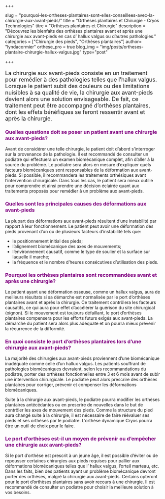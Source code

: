 +++

slug = "pourquoi-les-ortheses-plantaires-sont-elles-conseillees-avec-la-chirurgie-aux-avant-pieds/"
title = "Orthèses plantaires et Chirurgie - Cryos Technologies"
titre = "Orthèses plantaires et Chirurgie"
description = "Découvrez les bienfaits des orthèses plantaires avant et après une chirurgie aux avant-pieds en cas d’ hallux valgus ou d’autres pathologies."
categories = ["Chirurgie des pieds", "Orthèses plantaires"]
author= "lyndacormier"
orthese_pro = true
blog_img = "img/posts/ortheses-plantaire-chirurgie-hallux-valgus.jpg"
type="post"

+++

<p style="font-size: 18px;">La chirurgie aux avant-pieds consiste en un traitement pour remédier à des pathologies telles que l’hallux valgus. Lorsque le patient subit des douleurs ou des limitations nuisibles à sa qualité de vie, la chirurgie aux avant-pieds devient alors une solution envisageable. De fait, ce traitement peut être accompagné d’orthèses plantaires, dont les effets bénéfiques se feront ressentir avant et après la chirurgie.</p>

<h3 style="color: #800080;">Quelles questions doit se poser un patient avant une chirurgie aux avant-pieds?</h3>
Avant de considérer une telle chirurgie, le patient doit d’abord s’interroger sur la provenance de la pathologie. Il est recommandé de consulter un podiatre qui effectuera un examen biomécanique complet, afin d’aller à la source du problème. Le podiatre sera alors en mesure d’expliquer quels facteurs biomécaniques sont responsables de la déformation aux avant-pieds. Si possible, il recommandera les traitements orthésiques avant l’intervention chirurgicale. Dans tous les cas, le patient sera mieux outillé pour comprendre et ainsi prendre une décision éclairée quant aux traitements proposés pour remédier à un problème aux avant-pieds.

<h3 style="color: #800080;">Quelles sont les principales causes des déformations aux avant-pieds</h3>
La plupart des déformations aux avant-pieds résultent d’une instabilité par rapport à leur fonctionnement. Le patient peut avoir une déformation des pieds provenant d’un ou de plusieurs facteurs d’instabilité tels que:
<ul>
	<li>le positionnement initial des pieds;</li>
	<li>l’alignement biomécanique des axes de mouvements;</li>
	<li>l’environnement causatif, comme le type de soulier et la surface sur laquelle il marche;</li>
	<li>la fréquence et le nombre d’heures consécutives d’utilisation des pieds.</li>
</ul>
<h3 style="color: #800080;">Pourquoi les orthèses plantaires sont recommandées avant et après une chirurgie?</h3>
Le patient ayant une déformation osseuse, comme un hallux valgus, aura de meilleurs résultats si sa démarche est normalisée par le port d’orthèses plantaires avant et après la chirurgie. Ce traitement contrôlera les facteurs causatifs, ce qui aura pour effet d’accélérer la guérison du site chirurgical (oignon). Si le mouvement est toujours défaillant, le port d’orthèses plantaires compensera pour les efforts futurs exigés aux avant-pieds. La démarche du patient sera alors plus adéquate et on pourra mieux prévenir la récurrence de la difformité.

<h3 style="color: #800080;">En quoi consiste le port d’orthèses plantaires lors d’une chirurgie aux avant-pieds?</h3>
La majorité des chirurgies aux avant-pieds proviennent d’une biomécanique inadéquate comme celle d’un hallux valgus. Les patients souffrant de pathologies biomécaniques devraient, selon les recommandations du podiatre, porter des orthèses fonctionnelles entre 3 et 6 mois avant de subir une intervention chirurgicale. Le podiatre peut alors prescrire des orthèses plantaires pour corriger, prévenir et compenser les déformations biomécaniques.

Suite à la chirurgie aux avant-pieds, le podiatre pourra modifier les orthèses plantaires antécédantes ou en prescrire de nouvelles dans le but de contrôler les axes de mouvement des pieds. Comme la structure du pied aura changé suite à la chirurgie, il est nécessaire de faire réévaluer ses pieds et ses orthèses par le podiatre. L’orthèse dynamique Cryos pourra être un outil de choix pour le faire.

<h3 style="color: #800080;">Le port d’orthèses est-il un moyen de prévenir ou d’empêcher une chirurgie aux avant-pieds?</h3>
Si le port d’orthèse est prescrit à un jeune âge, il est possible d’éviter ou de repousser certaines chirurgies aux pieds requises pour pallier aux déformations biomécaniques telles que l’ hallux valgus, l’orteil marteau, etc. Dans les faits, bien des patients ayant un problème biomécanique devront porter des orthèses, malgré la chirurgie aux avant-pieds. Certains opteront pour le port d’orthèses plantaires sans avoir recours à une chirurgie. Il est recommandé de consulter un podiatre pour choisir la meilleure solution à vos besoins.